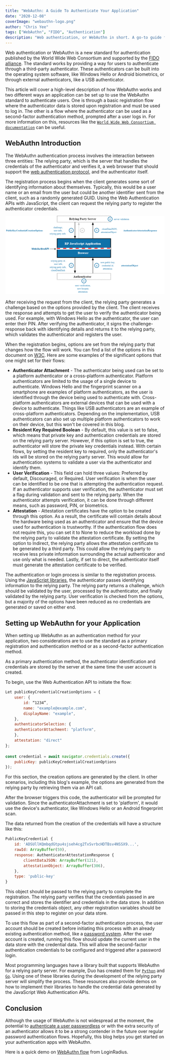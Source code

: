 ```yaml
---
title: "WebAuthn: A Guide To Authenticate Your Application"
date: "2020-12-08"
coverImage: "webauthn-logo.png"
author: "Chris Yee"
tags: ["WebAuthn", "FIDO", "Authentication"]
description: "Web authentication, or WebAuthn in short. A go-to guide for developers to learn more about WebAuthn API, and how to set it up in their services.."
---
```


Web authentication or WebAuthn is a new standard for authentication published by the World Wide Web Consortium and supported by the [FIDO alliance](https://fidoalliance.org/fido2/fido2-web-authentication-webauthn/). The standard works by providing a way for users to authenticate through a third-party authenticator. These authenticators can be built into the operating system software, like Windows Hello or Android biometrics, or through external authenticators, like a USB authenticator.

This article will cover a high-level description of how WebAuthn works and two different ways an application can be set up to use the WebAuthn standard to authenticate users. One is through a basic registration flow where the authenticator data is stored upon registration and must be used to log in. The other is a flow where the authenticator can be used as a second-factor authentication method, prompted after a user logs in. For more information on this, resources like the [`World Wide Web Consortium documentation`](https://www.w3.org/TR/webauthn-2/) can be useful.

## WebAuthn Introduction

The WebAuthn authentication process involves the interaction between three entities: The relying party, which is the server that handles the credentials of the authenticator and verifies it, a web browser that should support the [web authentication protocol](https://www.loginradius.com/blog/async/website-authentication-protocols/), and the authenticator itself.

The registration process begins when the client generates some sort of identifying information about themselves. Typically, this would be a user name or an email from the user but could be another identifier sent from the client, such as a randomly generated GUID. Using the Web Authentication APIs with JavaScript, the client can request the relying party to register the authenticator credentials.

![WebAuthn Flow](webauthn-flow.png)

After receiving the request from the client, the relying party generates a challenge based on the options provided by the client. The client receives the response and attempts to get the user to verify the authenticator being used. For example, with Windows Hello as the authenticator, the user can enter their PIN. After verifying the authenticator, it signs the challenge-response back with identifying details and returns it to the relying party, which validates the authenticator and registers the user.

When the registration begins, options are set from the relying party that changes how the flow will work. You can find a list of the options in this document on [W3C](https://www.w3.org/TR/webauthn/#dictionary-makecredentialoptions). Here are some examples of the significant options that one might set for their flows:

- <strong>Authenticator Attachment</strong> - The authenticator being used can be set to a platform authenticator or a cross-platform authenticator. Platform authenticators are limited to the usage of a single device to authenticate. Windows Hello and the fingerprint scanner on a smartphone are examples of platform authenticators, as the user is identified through the device being used to authenticate with. Cross-platform authenticators are external devices that can be used with a device to authenticate. Things like USB authenticators are an example of cross-platform authenticators. Depending on the implementation, USB authenticators can also set up multiple platform authenticators to work on their device, but this won't be covered in this blog.
- <strong>Resident Key Required Boolean</strong> - By default, this value is set to false, which means that private key and authentication credentials are stored on the relying party server. However, if this option is set to true, the authenticator will store the private key credentials instead. With certain flows, by setting the resident key to required, only the authenticator's ids will be stored on the relying party server. This would allow for authentication systems to validate a user via the authenticator and identify them.
- <strong>User Verification</strong> - This field can hold three values: Preferred by default, Discouraged, or Required. User verification is when the user can be identified to be one that is attempting the authentication request. If an authenticator supports user verification, the authenticator must set a flag during validation and sent to the relying party. When the authenticator attempts verification, it can be done through different means, such as password, PIN, or biometrics.
- <strong>Attestation</strong> - Attestation certificates have the option to be created through this option. As a result, the certificate will contain details about the hardware being used as an authenticator and ensure that the device used for authentication is trustworthy. If the authentication flow does not require this, you can set it to None to reduce the workload done by the relying party to validate the attestation certificate. By setting the option to Indirect, the relying party allows the attestation certificate to be generated by a third party. This could allow the relying party to receive less private information surrounding the actual authenticator and use only what is needed. Lastly, if set to direct, the authenticator itself must generate the attestation certificate to be verified.

The authentication or login process is similar to the registration process. Using the [JavaScript libraries](https://www.loginradius.com/blog/async/write-a-javascript-library-using-webpack-and-babel/), the authenticator passes identifying information to the relying party. The relying party returns a challenge, which should be validated by the user, processed by the authenticator, and finally validated by the relying party. User verification is checked from the options, but a majority of the options have been reduced as no credentials are generated or saved on either end.

## Setting up WebAuthn for your Application

When setting up WebAuthn as an authentication method for your application, two considerations are to use the standard as a primary registration and authentication method or as a second-factor authentication method.

As a primary authentication method, the authenticator identification and credentials are stored by the server at the same time the user account is created.

To begin, use the Web Authentication API to initiate the flow:

```javascript
Let publicKeyCredentialCreationOptions = {
    user: {
        id: “1234”,
        name: "example@example.com",
        displayName: "example",
    },
    authenticatorSelection: {
    authenticatorAttachment: "platform",
    },
    attestation: "direct"
};

const credential = await navigator.credentials.create({
    publicKey: publicKeyCredentialCreationOptions
});
```

For this section, the creation options are generated by the client. In other scenarios, including this blog's example, the options are generated from the relying party by retrieving them via an API call.

After the browser triggers this code, the authenticator will be prompted for validation. Since the authenticatorAttachment is set to 'platform', it would use the device's authenticator, like Windows Hello or an Android fingerprint scan.

The data returned from the creation of the credentials will have a structure like this:

```javascript
PublicKeyCredential {
    id: 'ADSUllKQmbqdGtpu4sjseh4cg2TxSvrbcHDTBsv4NSSX9...',
    rawId: ArrayBuffer(59),
    response: AuthenticatorAttestationResponse {
        clientDataJSON: ArrayBuffer(121),
        attestationObject: ArrayBuffer(306),
    },
    type: 'public-key'
}
```

This object should be passed to the relying party to complete the registration. The relying party verifies that the credentials passed in are correct and stores the identifier and credentials in the data store. In addition to storing the credentials object, any other registration variables should be passed in this step to register on your data store.

To use this flow as part of a second-factor authentication process, the user account should be created before initiating this process with an already existing authentication method, like a [password system](https://www.loginradius.com/blog/async/password-security-best-practices-compliance/). After the user account is created, running this flow should update the current user in the data store with the credential data. This will allow the second-factor authentication credentials to be configured and triggered after a password login.

Most programming languages have a library built that supports WebAuthn for a relying party server. For example, Duo has created them for [`Python`](https://github.com/duo-labs/py_webauthn) and [`Go`](https://github.com/duo-labs/webauthn). Using one of these libraries during the development of the relying party server will simplify the process. These resources also provide demos on how to implement their libraries to handle the credential data generated by the JavaScript Web Authentication APIs.

## Conclusion

Although the usage of WebAuthn is not widespread at the moment, the potential to [authenticate a user passwordless](https://www.loginradius.com/blog/start-with-identity/2019/10/passwordless-authentication-the-future-of-identity-and-security/) or with the extra security of an authenticator allows it to be a strong contender in the future over regular password authentication flows. Hopefully, this blog helps you get started on your authentication apps with WebAuthn.

Here is a quick demo on [WebAuthn flow](https://www.loginradius.com/demo/fido) from LoginRadius.
